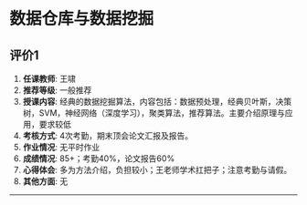 # 数据仓库与数据挖掘

## 评价1

1. **任课教师**: 王啸
2. **推荐等级**: 一般推荐
3. **授课内容**: 经典的数据挖掘算法，内容包括：数据预处理，经典贝叶斯，决策树，SVM，神经网络（深度学习），聚类算法，推荐算法。主要介绍原理与应用，要求较低
4. **考核方式**: 4次考勤，期末顶会论文汇报及报告。
5. **作业情况**: 无平时作业
6. **成绩情况**: 85+；考勤40%，论文报告60%
7. **心得体会**: 多为方法介绍，负担较小；王老师学术扛把子；注意考勤与请假。
8. **其他方面**: 无

---
